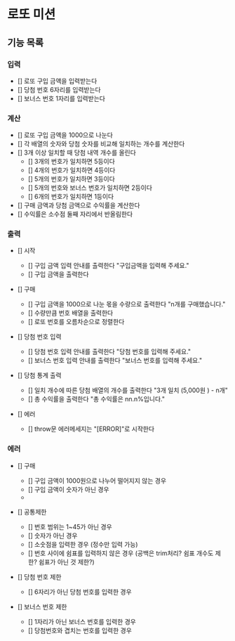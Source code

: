 # 로또 미션 

## 기능 목록

### 입력 

- [] 로또 구입 금액을 입력받는다 
- [] 당첨 번호 6자리를 입력받는다
- [] 보너스 번호 1자리를 입력받는다


### 계산

- [] 로또 구입 금액을 1000으로 나눈다
- [] 각 배열의 숫자와 당첨 숫자를 비교해 일치하는 개수를 계산한다
- [] 3개 이상 일치할 때 당첨 내역 개수를 올린다
    - [] 3개의 번호가 일치하면 5등이다
    - [] 4개의 번호가 일치하면 4등이다
    - [] 5개의 번호가 일치하면 3등이다 
    - [] 5개의 번호와 보너스 번호가 일치하면 2등이다
    - [] 6개의 번호가 일치하면 1등이다 
- [] 구매 금액과 당첨 금액으로 수익률을 계산한다
- [] 수익률은 소수점 둘째 자리에서 반올림한다


### 출력

- [] 시작
    - [] 구입 금액 입력 안내를 출력한다 "구입금액을 입력해 주세요."
    - [] 구입 금액을 출력한다 

- [] 구매 
    - [] 구입 금액을 1000으로 나눈 몫을 수량으로 출력한다 "n개를 구매했습니다."
    - [] 수량만큼 번호 배열을 출력한다
    - [] 로또 번호를 오름차순으로 정렬한다

- [] 당첨 번호 입력
    - [] 당첨 번호 입력 안내를 출력한다 "당첨 번호를 입력해 주세요."
    - [] 보너스 번호 입력 안내를 출력한다 "보너스 번호를 입력해 주세요."

- [] 당첨 통계 출력
    - [] 일치 개수에 따른 당첨 배열의 개수를 출력한다 "3개 일치 (5,000원 ) - n개"
    - [] 총 수익률을 출력한다 "총 수익률은 nn.n%입니다."

- [] 에러
    - [] throw문 에러메세지는 "[ERROR]"로 시작한다


### 에러

- [] 구매
    - [] 구입 금액이 1000원으로 나누어 떨어지지 않는 경우
    - [] 구입 금액이 숫자가 아닌 경우
    - 

- [] 공통제한
    - [] 번호 범위는 1~45가 아닌 경우
    - [] 숫자가 아닌 경우
    - [] 소숫점을 입력한 경우 (정수만 입력 가능)
    - [] 번호 사이에 쉼표를 입력하지 않은 경우 (공백은 trim처리? 쉼표 개수도 제한? 쉼표가 아닌 것 제한?)

- [] 당첨 번호 제한
    - [] 6자리가 아닌 당첨 번호를 입력한 경우

- [] 보너스 번호 제한
    - [] 1자리가 아닌 보너스 번호를 입력한 경우
    - [] 당첨번호와 겹치는 번호를 입력한 경우
